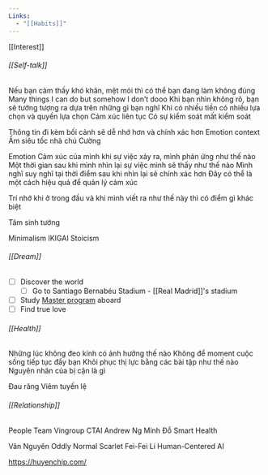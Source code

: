 ```yaml
---
Links:
  - "[[Habits]]"
---
```

[[Interest]]
###### [[Self-talk]]


Nếu bạn cảm thấy khó khăn, mệt mỏi thì có thể bạn đang làm không đúng
Many things I can do but somehow I don’t dooo
Khi bạn nhìn không rõ, bạn sẽ tưởng tượng ra dựa trên những gì bạn nghĩ 
Khi có nhiều tiền có nhiều lựa chọn và quyền lựa chọn
Cảm xúc liên tục 
Có sự kiểm soát mất kiểm soát


Thông tin đi kèm bối cảnh sẽ dễ nhớ hơn và chính xác hơn
Emotion context
Ấm siêu tốc nhà chú Cường

Emotion
Cảm xúc của mình khi sự việc xảy ra, mình phản ứng như thế nào
Một thời gian sau khi mình nhìn lại sự việc mình sẽ thấy như thế nào
Mình nghĩ suy nghĩ tại thời điểm sau khi nhìn lại sẽ chính xác hơn
Đây có thể là một cách hiệu quả để quản lý cảm xúc

Trí nhớ khi ở trong đầu và khi mình viết ra như thế này thì có điểm gì khác biệt

Tâm sinh tướng

Minimalism
IKIGAI
Stoicism

###### [[Dream]]
- [ ] Discover the world
	- [ ] Go to Santiago Bernabéu Stadium - [[Real Madrid]]'s stadium
- [ ] Study [Master program](Research.md) aboard
- [ ] Find true love

###### [[Health]]
Những lúc không đeo kính có ảnh hưởng thế nào
Không để moment cuộc sống tiếp tục đẩy bạn
Khôi phục thị lực bằng các bài tập như thế nào
Nguyên nhân của bị cận là gì

Đau răng
Viêm tuyến lệ

###### [[Relationship]]
People
Team
Vingroup
CTAI
Andrew Ng
Minh Đỗ
Smart Health 

Vân Nguyên 
Oddly Normal
Scarlet 
Fei-Fei Li
Human-Centered AI

https://huyenchip.com/